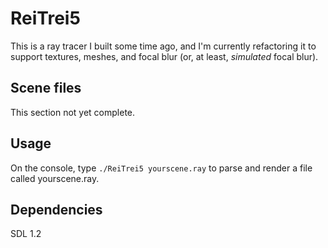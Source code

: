 ReiTrei5
========


This is a ray tracer I built some time ago, and I'm currently refactoring it to support textures, meshes, and focal blur (or, at least, *simulated* focal blur).

Scene files
-----------

This section not yet complete.

Usage
-----

On the console, type `./ReiTrei5 yourscene.ray` to parse and render a file called yourscene.ray.

Dependencies
------------

SDL 1.2